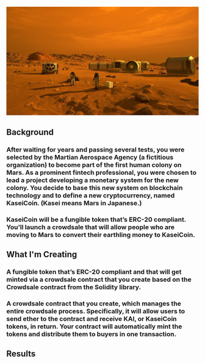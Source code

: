 ![picture_of_mars](https://github.com/ppatel0910/creating_a_cryptocurrency/blob/main/images/people_on_mars.jpg)

## Background

### After waiting for years and passing several tests, you were selected by the Martian Aerospace Agency (a fictitious organization) to become part of the first human colony on Mars. As a prominent fintech professional, you were chosen to lead a project developing a monetary system for the new colony. You decide to base this new system on blockchain technology and to define a new cryptocurrency, named KaseiCoin. (Kasei means Mars in Japanese.)

### KaseiCoin will be a fungible token that’s ERC-20 compliant. You’ll launch a crowdsale that will allow people who are moving to Mars to convert their earthling money to KaseiCoin.

## What I'm Creating
### A fungible token that’s ERC-20 compliant and that will get minted via a crowdsale contract that you create based on the Crowdsale contract from the Solidity library.

### A crowdsale contract that you create, which manages the entire crowdsale process. Specifically, it will allow users to send ether to the contract and receive KAI, or KaseiCoin tokens, in return. Your contract will automatically mint the tokens and distribute them to buyers in one transaction.

## Results
